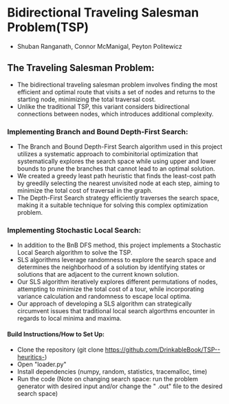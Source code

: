 # **Bidirectional Traveling Salesman Problem(TSP)**
- Shuban Ranganath, Connor McManigal, Peyton Politewicz

## The Traveling Salesman Problem:
- The bidirectional traveling salesman problem involves finding the most efficient and optimal route that visits a set of nodes and returns to the starting node, minimizing the total traversal cost.
- Unlike the traditional TSP, this variant considers bidirectional connections between nodes, which introduces additional complexity.

### Implementing Branch and Bound Depth-First Search:
- The Branch and Bound Depth-First Search algorithm used in this project utilizes a systematic approach to combinitorial optimization that systematically explores the search space while using upper and lower bounds to prune the branches that cannot lead to an optimal solution.
- We created a greedy least path heuristic that finds the least-cost path by greedily selecting the nearest unvisited node at each step, aiming to minimize the total cost of traversal in the graph.
- The Depth-First Search strategy efficiently traverses the search space, making it a suitable technique for solving this complex optimization problem.

### Implementing Stochastic Local Search:
- In addition to the BnB DFS method, this project implements a Stochastic Local Search algorithm to solve the TSP.
- SLS algorithms leverage randomness to explore the search space and determines the neighborhood of a solution by identifying states or solutions that are adjacent to the current known solution.
- Our SLS algorithm iteratively explores different permutations of nodes, attempting to minimize the total cost of a tour, while incorporating variance calculation and randomness to escape local optima.
- Our approach of developing a SLS algorithm can strategically circumvent issues that traditional local search algorthms encounter in regards to local minima and maxima.

#### Build Instructions/How to Set Up:
- Clone the repository (git clone <https://github.com/DrinkableBook/TSP--heuritics->)
- Open "loader.py"
- Install dependencies (numpy, random, statistics, tracemalloc, time)
- Run the code (Note on changing search space: run the problem generator with desired input and/or change the " .out" file to the desired search space)

